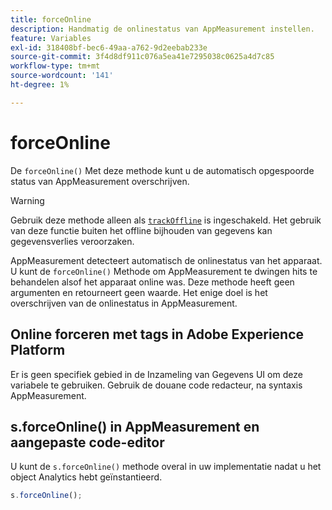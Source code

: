```yaml
---
title: forceOnline
description: Handmatig de onlinestatus van AppMeasurement instellen.
feature: Variables
exl-id: 318408bf-bec6-49aa-a762-9d2eebab233e
source-git-commit: 3f4d8df911c076a5ea41e7295038c0625a4d7c85
workflow-type: tm+mt
source-wordcount: '141'
ht-degree: 1%

---
```


# forceOnline

De `forceOnline()` Met deze methode kunt u de automatisch opgespoorde status van AppMeasurement overschrijven.

>[!WARNING]
>
>Gebruik deze methode alleen als [`trackOffline`](../config-vars/trackoffline.md) is ingeschakeld. Het gebruik van deze functie buiten het offline bijhouden van gegevens kan gegevensverlies veroorzaken.

AppMeasurement detecteert automatisch de onlinestatus van het apparaat. U kunt de `forceOnline()` Methode om AppMeasurement te dwingen hits te behandelen alsof het apparaat online was. Deze methode heeft geen argumenten en retourneert geen waarde. Het enige doel is het overschrijven van de onlinestatus in AppMeasurement.

## Online forceren met tags in Adobe Experience Platform

Er is geen specifiek gebied in de Inzameling van Gegevens UI om deze variabele te gebruiken. Gebruik de douane code redacteur, na syntaxis AppMeasurement.

## s.forceOnline() in AppMeasurement en aangepaste code-editor

U kunt de `s.forceOnline()` methode overal in uw implementatie nadat u het object Analytics hebt geïnstantieerd.

```js
s.forceOnline();
```

